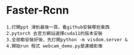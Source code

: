# Faster-Rcnn
	1.打開ppt 滑到最後一頁，看github安裝哪些東西
	2.pytorch 去官方網站選擇cuda11的版本安裝
	3.全部都安裝好後，先打開python -m visdom.server &
	4.開始run 程式 webcam_demo.py是連續影像 
